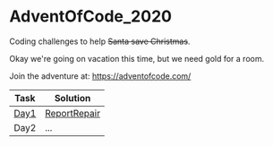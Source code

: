 # AdventOfCode_2020
Coding challenges to help ~~Santa save Christmas~~.

Okay we're going on vacation this time, but we need gold for a room.

Join the adventure at:
https://adventofcode.com/

Task | Solution 
--- | --- 
[Day1](https://adventofcode.com/2020/day/1) | [ReportRepair](https://github.com/bisscay/AdventOfCode_2020/blob/main/ReportRepair/src/reportrepair/ReportRepair.java) 
Day2 | ... 
